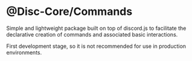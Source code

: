 # @Disc-Core/Commands
Simple and lightweight package built on top of discord.js to facilitate the declarative creation of commands and associated basic interactions.

First development stage, so it is not recommended for use in production environments.